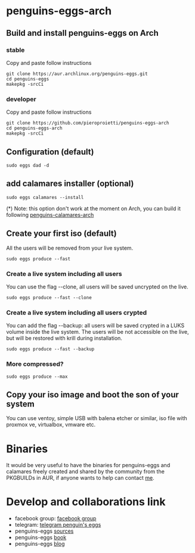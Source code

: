 # penguins-eggs-arch

## Build and install penguins-eggs on Arch

### stable
Copy and paste follow instructions 
```
git clone https://aur.archlinux.org/penguins-eggs.git
cd penguins-eggs
makepkg -srcCi
```
### developer
Copy and paste follow instructions 
```
git clone https://github.com/pieroproietti/penguins-eggs-arch
cd penguins-eggs-arch
makepkg -srcCi
```


## Configuration (default)

```sudo eggs dad -d```

## add calamares installer (optional)
```sudo eggs calamares --install```

(*) Note: this option don't work at the moment on Arch, you can build it following [penguins-calamares-arch](https://github.com/pieroproietti/penguins-calamares-arch)

## Create your first iso (default)
All the users will be removed from your live system.

```sudo eggs produce --fast```

### Create a live system including all users
You can use the flag --clone, all users will be saved uncrypted on the live.

```sudo eggs produce --fast --clone```

### Create a live system including all users crypted

You can add the flag --backup: all users will be saved crypted in a LUKS volume inside the live system. The users will be not accessible on the live, but will be restored with krill during installation.

```sudo eggs produce --fast --backup```

### More compressed?

```sudo eggs produce --max``` 



## Copy your iso image and boot the son of your system
You can use ventoy, simple USB with balena etcher or similar, iso file with proxmox ve, virtualbox, vmware etc.

# Binaries
It would be very useful to have the binaries for penguins-eggs and calamares freely created and shared by the community from the PKGBUILDs in AUR, if anyone wants to help can contact [me](https://t.me/penguins_eggs).

# Develop and collaborations link
* facebook group: [facebook group](https://www.facebook.com/groups/128861437762355)
* telegram: [telegram penguin's eggs](https://web.telegram.org/z/#-1447280458)
* penguins-eggs [sources](https://github.com/pieroproietti/penguins-eggs)
* penguins-eggs [book](https://penguins-eggs.net/book/)
* penguins-eggs [blog](https://penguins-eggs.net)

